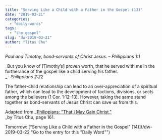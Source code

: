 ```yaml
---
title: "Serving Like a Child with a Father in the Gospel (13)"
date: "2019-03-21"
categories: 
  - "daily-words"
tags: 
  - "the-gospel"
slug: "dw-2019-03-21"
author: "Titus Chu"
---
```


_Paul and Timothy, bond-servants of Christ Jesus._ _– Philippians 1:1_

_But you know of \[Timothy’s\] proven worth, that he served with me in the furtherance of the gospel like a child serving his father.  
__– Philippians 2:22_  
  
The father-child relationship can lead to an over-appreciation of a spiritual father, which can lead to the development of factions, divisions, or sects among the believers (1 Cor. 1:12–13). However, taking the same stand together as bond-servants of Jesus Christ can save us from this.

Adapted from _[Philippians: "That I May Gain Christ,"](/book-philippians/ "Go to the listing for this book")  
_by Titus Chu, page 161.

Tomorrow: [“Serving Like a Child with a Father in the Gospel” (14)](/dw-2019-03-22 "Go to the entry for this "Daily Word"")
